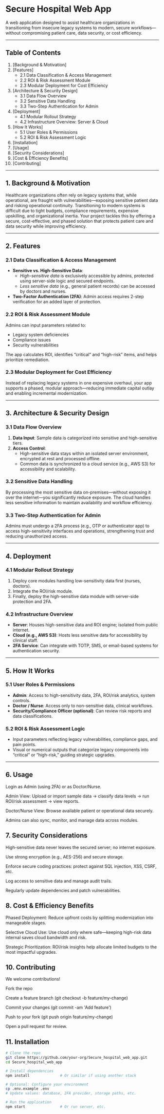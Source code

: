 
# Secure Hospital Web App

A web application designed to assist healthcare organizations in transitioning from insecure legacy systems to modern, secure workflows—without compromising patient care, data security, or cost efficiency.

---

## Table of Contents

1. [Background & Motivation]
2. [Features]
   - 2.1 Data Classification & Access Management  
   - 2.2 ROI & Risk Assessment Module  
   - 2.3 Modular Deployment for Cost Efficiency  
3. [Architecture & Security Design]
   - 3.1 Data Flow Overview  
   - 3.2 Sensitive Data Handling  
   - 3.3 Two-Step Authentication for Admin  
4. [Deployment]
   - 4.1 Modular Rollout Strategy  
   - 4.2 Infrastructure Overview: Server & Cloud  
5. [How It Works] 
   - 5.1 User Roles & Permissions  
   - 5.2 ROI & Risk Assessment Logic  
6. [Installation] 
7. [Usage]
8. [Security Considerations]
9. [Cost & Efficiency Benefits]
10. [Contributing]

---

## 1. Background & Motivation

Healthcare organizations often rely on legacy systems that, while operational, are fraught with vulnerabilities—exposing sensitive patient data and risking operational continuity. Transitioning to modern systems is difficult due to tight budgets, compliance requirements, expensive upskilling, and organizational inertia. Your project tackles this by offering a secure, cost-effective, and phased solution that protects patient care and data security while improving efficiency.

---

## 2. Features

### 2.1 Data Classification & Access Management  
- **Sensitive vs. High-Sensitive Data**:  
  - *High-sensitive data* is exclusively accessible by admins, protected using server-side logic and secured endpoints.  
  - *Less sensitive data* (e.g., general patient records) can be accessed by doctors and nurses.  
- **Two-Factor Authentication (2FA)**: Admin access requires 2-step verification for an added layer of protection.

### 2.2 ROI & Risk Assessment Module  
Admins can input parameters related to:
- Legacy system deficiencies  
- Compliance issues  
- Security vulnerabilities  

The app calculates ROI, identifies “critical” and “high-risk” items, and helps prioritize remediation.

### 2.3 Modular Deployment for Cost Efficiency  
Instead of replacing legacy systems in one expensive overhaul, your app supports a phased, modular approach—reducing immediate capital outlay and enabling incremental modernization.

---

## 3. Architecture & Security Design

### 3.1 Data Flow Overview  
1. **Data Input**: Sample data is categorized into sensitive and high-sensitive tiers.  
2. **Access Control**:  
   - High-sensitive data stays within an isolated server environment, encrypted at rest and processed offline.  
   - Common data is synchronized to a cloud service (e.g., AWS S3) for accessibility and scalability.

### 3.2 Sensitive Data Handling  
By processing the most sensitive data on-premises—without exposing it over the internet—you significantly reduce exposure. The cloud handles less sensitive information to maintain availability and workflow efficiency.

### 3.3 Two-Step Authentication for Admin  
Admins must undergo a 2FA process (e.g., OTP or authenticator app) to access high-sensitivity interfaces and operations, strengthening trust and reducing unauthorized access.

---

## 4. Deployment

### 4.1 Modular Rollout Strategy  
1. Deploy core modules handling low-sensitivity data first (nurses, doctors).  
2. Integrate the ROI/risk module.  
3. Finally, deploy the high-sensitive data module with server-side protection and 2FA.

### 4.2 Infrastructure Overview  
- **Server**: Houses high-sensitive data and ROI engine; isolated from public internet.  
- **Cloud (e.g., AWS S3)**: Hosts less sensitive data for accessibility by clinical staff.  
- **2FA Service**: Can integrate with TOTP, SMS, or email-based systems for authentication security.

---

## 5. How It Works

### 5.1 User Roles & Permissions  
- **Admin**: Access to high-sensitivity data, 2FA, ROI/risk analytics, system controls.  
- **Doctor / Nurse**: Access only to non-sensitive data, clinical workflows.  
- **Security/Compliance Officer (optional)**: Can review risk reports and data classifications.

### 5.2 ROI & Risk Assessment Logic  
- Input parameters reflecting legacy vulnerabilities, compliance gaps, and pain points.  
- Visual or numerical outputs that categorize legacy components into “critical” or “high-risk,” guiding strategic upgrades.

---
## 6. Usage

Login as Admin (using 2FA) or as Doctor/Nurse.

Admin View: Upload or import sample data → classify data levels → run ROI/risk assessment → view reports.

Doctor/Nurse View: Browse available patient or operational data securely.

Admins can also sync, monitor, and manage data across modules.

## 7. Security Considerations

High-sensitive data never leaves the secured server; no internet exposure.

Use strong encryption (e.g., AES-256) and secure storage.

Enforce secure coding practices: protect against SQL injection, XSS, CSRF, etc.

Log access to sensitive data and manage audit trails.

Regularly update dependencies and patch vulnerabilities.

## 8. Cost & Efficiency Benefits

Phased Deployment: Reduce upfront costs by splitting modernization into manageable stages.

Selective Cloud Use: Use cloud only where safe—keeping high-risk data internal saves cloud bandwidth and risk.

Strategic Prioritization: ROI/risk insights help allocate limited budgets to the most impactful upgrades.

## 10. Contributing

We welcome contributions!

Fork the repo

Create a feature branch (git checkout -b feature/my-change)

Commit your changes (git commit -am 'Add feature')

Push to your fork (git push origin feature/my-change)

Open a pull request for review.

## 11. Installation

```bash
# Clone the repo
git clone https://github.com/your-org/Secure_hospital_web_app.git
cd Secure_hospital_web_app

# Install dependencies
npm install              # Or similar if using another stack

# Optional: Configure your environment
cp .env.example .env
# Update values: database, 2FA provider, storage paths, etc.

# Run the application
npm start                # Or run server, etc.
